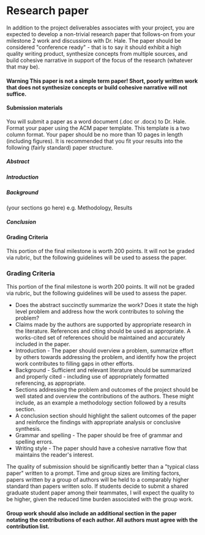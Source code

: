 # Research paper
In addition to the project deliverables associates with your project, you are expected to develop a non-trivial research paper that follows-on from your milestone 2 work and discussions with Dr. Hale. The paper should be considered "conference ready" - that is to say it should exhibit a high quality writing product, synthesize concepts from multiple sources, and build cohesive narrative in support of the focus of the research (whatever that may be).

#### Warning This paper is not a simple term paper! Short, poorly written work that does not synthesize concepts or build cohesive narrative will not suffice.

#### Submission materials
You will submit a paper as a word document (.doc or .docx) to Dr. Hale. Format your paper using the ACM paper template. This template is a two column format. Your paper should be no more than 10 pages in length (including figures). It is recommended that you fit your results into the following (fairly standard) paper structure.

##### Abstract
##### Introduction
##### Background
(your sections go here) e.g. Methodology, Results
##### Conclusion


#### Grading Criteria
This portion of the final milestone is worth 200 points. It will not be graded via rubric, but the following guidelines will be used to assess the paper.

### Grading Criteria
This portion of the final milestone is worth 200 points. It will not be graded via rubric, but the following guidelines will be used to assess the paper.

- Does the abstract succinctly summarize the work? Does it state the high level problem and address how the work contributes to solving the problem?
- Claims made by the authors are supported by appropriate research in the literature. References and citing should be used as appropriate. A works-cited set of references should be maintained and accurately included in the paper.
- Introduction - The paper should overview a problem, summarize effort by others towards addressing the problem, and identify how the project work contributes to filling gaps in other efforts.
- Background - Sufficient and relevant literature should be summarized and properly cited - including use of appropriately formatted referencing, as appropriate.
- Sections addressing the problem and outcomes of the project should be well stated and overview the contributions of the authors. These might include, as an example a methodology section followed by a results section.
- A conclusion section should highlight the salient outcomes of the paper and reinforce the findings with appropriate analysis or conclusive synthesis.
- Grammar and spelling - The paper should be free of grammar and spelling errors.
- Writing style - The paper should have a cohesive narrative flow that maintains the reader's interest.

The quality of submission should be significantly better than a "typical class paper" written to a prompt. Time and group sizes are limiting factors, papers written by a group of authors will be held to a comparably higher standard than papers written solo. If students decide to submit a shared graduate student paper among their teammates, I will expect the quality to be higher, given the reduced time burden associated with the group work.

#### Group work should also include an additional section in the paper notating the contributions of each author. All authors must agree with the contribution list.
